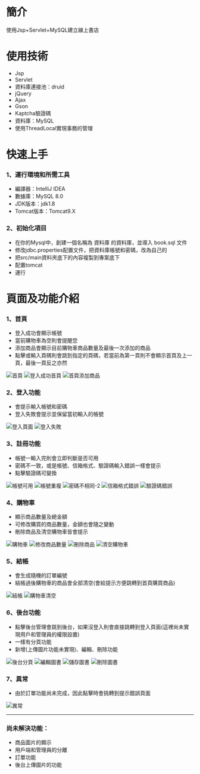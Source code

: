 # 簡介
使用Jsp+Servlet+MySQL建立線上書店

# 使用技術

* Jsp
* Servlet
* 資料庫連接池：druid 
* jQuery
* Ajax
* Gson
* Kaptcha驗證碼
* 資料庫：MySQL
* 使用ThreadLocal實現事務的管理

# 快速上手
### 1、運行環境和所需工具
* 編譯器：IntelliJ IDEA
* 數據庫：MySQL 8.0
* JDK版本：jdk1.8
* Tomcat版本：Tomcat9.X

### 2、初始化項目
* 在你的Mysql中，創建一個名稱為 資料庫 的資料庫，並導入 book.sql 文件
* 修改jdbc.properties配置文件，把資料庫帳號和密碼，改為自己的
* 把src/main資料夾底下的內容複製到專案底下
* 配置tomcat
* 運行

# 頁面及功能介紹

### 1、首頁
* 登入成功會顯示帳號
* 當前購物車為空則會提醒您
* 添加商品會顯示目前購物車商品數量及最後一次添加的商品
* 點擊或輸入頁碼則會跳到指定的頁碼，若當前為第一頁則不會顯示首頁及上一頁，最後一頁反之亦然

![首頁](https://user-images.githubusercontent.com/82807965/185015996-862f9353-6b15-4669-b75b-b08905825b85.jpg)
![登入成功首頁](https://user-images.githubusercontent.com/82807965/185014204-ed09a24b-de5d-4a2e-a8e3-d299f89eb795.jpg)
![首頁添加商品](https://user-images.githubusercontent.com/82807965/185013884-59cb97b0-be6c-48a6-921f-950142aefe7b.jpg)


### 2、登入功能
* 會提示輸入帳號和密碼
* 登入失敗會提示並保留當初輸入的帳號

![登入頁面](https://user-images.githubusercontent.com/82807965/185014497-524cc788-aa3d-4c7b-b01c-88d6c13109d5.jpg)
![登入失敗](https://user-images.githubusercontent.com/82807965/185014506-6be2eac2-1cb6-48c4-9aa8-5cd05bff4075.jpg)

### 3、註冊功能
* 帳號一輸入完則會立即判斷是否可用
* 密碼不一致，或是帳號、信箱格式、驗證碼輸入錯誤一樣會提示
* 點擊驗證碼可變換

![帳號可用](https://user-images.githubusercontent.com/82807965/185015448-92fba121-9b9b-4fb7-91ab-b3b7980a7cc4.jpg)
![帳號重複](https://user-images.githubusercontent.com/82807965/185015457-6d2436bd-e30c-4ff8-9378-06435c34c8ac.jpg)
![密碼不相同-2](https://user-images.githubusercontent.com/82807965/185015462-90c27ff1-3759-45e9-b8c3-1ebde5c8d58a.jpg)
![信箱格式錯誤](https://user-images.githubusercontent.com/82807965/185015473-19f46ea7-d625-4bc1-b5ba-2281f0858c68.jpg)
![驗證碼錯誤](https://user-images.githubusercontent.com/82807965/185015476-2f538e7d-8fcb-4880-a97d-19d2a7d69667.jpg)

### 4、購物車
* 顯示商品數量及總金額
* 可修改購買的商品數量，金額也會隨之變動
* 刪除商品及清空購物車皆會提示

![購物車](https://user-images.githubusercontent.com/82807965/185016546-6a51e667-152a-4eef-aaea-ff6c5635b895.jpg)
![修改商品數量](https://user-images.githubusercontent.com/82807965/185016551-b9c8e996-8acc-49e2-adaa-c0f9edc4f7ef.jpg)
![刪除商品](https://user-images.githubusercontent.com/82807965/185016555-9817e88d-6eff-4a15-a3c4-44db50438596.jpg)
![清空購物車](https://user-images.githubusercontent.com/82807965/185016559-aaa06fa9-17a1-40aa-ae49-73ec29078310.jpg)

### 5、結帳
* 會生成隨機的訂單編號
* 結帳過後購物車的商品會全部清空(會給提示方便跳轉到首頁購買商品)

![結帳](https://user-images.githubusercontent.com/82807965/185016902-2100c524-b671-46c9-9b0a-4eed9e881125.jpg)
![購物車清空](https://user-images.githubusercontent.com/82807965/185016876-9742564c-1b1c-46a3-bda3-4203342331e7.jpg)

### 6、後台功能
* 點擊後台管理會跳到後台，如果沒登入則會直接跳轉到登入頁面(這裡尚未實現用戶和管理員的權限設置)
* 一樣有分頁功能
* 新增(上傳圖片功能未實現)、編輯、刪除功能

![後台分頁](https://user-images.githubusercontent.com/82807965/185018221-0c405a0c-163a-4096-aacf-09120cca50d0.jpg)
![編輯圖書](https://user-images.githubusercontent.com/82807965/185018231-51a18b25-a5f2-4482-b13f-3e8393deedf9.jpg)
![儲存圖書](https://user-images.githubusercontent.com/82807965/185018239-3486bda2-1579-41c6-82cf-1d706a004b86.jpg)
![刪除圖書](https://user-images.githubusercontent.com/82807965/185018250-e784c531-311a-45db-af85-1ad8db18280f.jpg)

### 7、異常
* 由於訂單功能尚未完成，因此點擊時會挑轉到提示錯誤頁面

![異常](https://user-images.githubusercontent.com/82807965/185018786-ee75028e-aa76-47a4-8e73-58e048660933.jpg)


---
### 尚未解決功能：

* 商品圖片的顯示
* 用戶端和管理員的分離
* 訂單功能
* 後台上傳圖片的功能

















